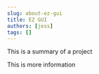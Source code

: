 ```yaml
---
slug: about-ez-gui
title: EZ GUI
authors: [jess]
tags: []
---
```


This is a summary of a project

<!--truncate-->

This is more information